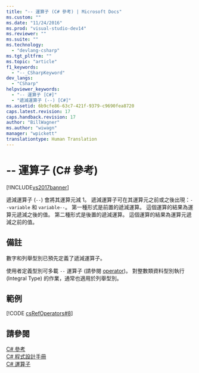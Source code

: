 ```yaml
---
title: "-- 運算子 (C# 參考) | Microsoft Docs"
ms.custom: ""
ms.date: "11/24/2016"
ms.prod: "visual-studio-dev14"
ms.reviewer: ""
ms.suite: ""
ms.technology: 
  - "devlang-csharp"
ms.tgt_pltfrm: ""
ms.topic: "article"
f1_keywords: 
  - "--_CSharpKeyword"
dev_langs: 
  - "CSharp"
helpviewer_keywords: 
  - "-- 運算子 [C#]"
  - "遞減運算子 (--) [C#]"
ms.assetid: 6b9cfe86-63c7-421f-9379-c9690fea8720
caps.latest.revision: 17
caps.handback.revision: 17
author: "BillWagner"
ms.author: "wiwagn"
manager: "wpickett"
translationtype: Human Translation
---
```

# -- 運算子 (C# 參考)
[!INCLUDE[vs2017banner](../../../csharp/includes/vs2017banner.md)]

遞減運算子 \(`--`\) 會將其運算元減 1。  遞減運算子可在其運算元之前或之後出現：`--variable` 和 `variable--`。  第一種形式是前置的遞減運算。  這個運算的結果為運算元遞減之後的值。  第二種形式是後置的遞減運算。  這個運算的結果為運算元遞減之前的值。  
  
## 備註  
 數字和列舉型別已預先定義了遞減運算子。  
  
 使用者定義型別可多載 `--` 運算子 \(請參閱 [operator](../../../csharp/language-reference/keywords/operator.md)\)。  對整數類資料型別執行 \(Integral Type\) 的作業，通常也適用於列舉型別。  
  
## 範例  
 [!CODE [csRefOperators#8](../CodeSnippet/VS_Snippets_VBCSharp/csrefOperators#8)]  
  
## 請參閱  
 [C\# 參考](../../../csharp/language-reference/index.md)   
 [C\# 程式設計手冊](../../../csharp/programming-guide/index.md)   
 [C\# 運算子](../../../csharp/language-reference/operators/index.md)
